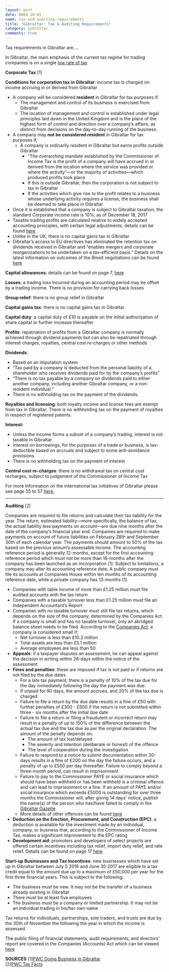 ```yaml
---
layout: post
date: 0004-10-01
name: tax-and-auditing-requirements
title: "Gibraltar: Tax & Auditing Requirements"
category: gibraltar
comments: true
---
```


Tax requirements in Gibraltar are....

In Gibraltar, the main emphasis of the current tax regime for trading companies is on a single [low rate of tax](https://www.pwc.de/de/internationale-maerkte/assets/doing-business-in-gibraltar.pdf)
 
**Corporate Tax** [1]
 
**Conditions for corporation tax in Gibraltar**: income tax is charged on income accruing in or derived from Gibraltar
  * A company will be considered **resident** in Gibraltar for tax purposes if:
    * The management and control of its business is exercised from Gibraltar
    * The location of management and control is established under legal principles laid down in the United Kingdom and is the place of the highest form of control and direction over a company’s affairs, as distinct from decisions on the day-to-day running of the business.
* A company may **not be considered resident** in Gibraltar for tax purposes if,
  * A company is ordinarily resident in Gibraltar but earns profits outside Gibraltar
    * "The overarching mandate established by the Commissioner of Income Tax is the profit of a company will have accrued in or derived from the location where the service was provided or where the activity”—or the majority of activities—which produced profits took place
    * If this is outside Gibraltar, then the corporation is not subject to tax in Gibraltar
    * If the activities which give rise to the profit relates to a business whose underlying activity requires a license, the business shall be deemed to take place in Gibraltar
* Once it is established that a company is subject to Gibraltar taxation, the standard Corporate income rate is 10%, as of December 18, 2017
* Taxable trading profits are calculated relative to widely accepted accounting principles, with certain legal adjustments, details can be found [here](http://taxsummaries.pwc.com/ID/Gibraltar-Corporate-Taxes-on-corporate-income)
* Unlike in the UK, there is no capital gains tax in Gibraltar
* Gibraltar’s access to EU directives has eliminated the retention tax on dividends received in Gibraltar and “enables mergers and corporate reorganizations to be undertaken on a tax-efficient basis.” Details on the latest information on outcomes of the Brexit negotiations can be found [here](http://taxsummaries.pwc.com/ID/Gibraltar-Corporate-Taxes-on-corporate-income)
 
**Capital allowances**: details can be found on page 7, [here](https://www.pwc.gi/publications/assets/TaxFacts16-17v2.pdf)   
  
**Losses**: a trading loss incurred during an accounting period may be offset by a trading income. There is no provision for carrying back losses
  
**Group relief**: there is no group relief in Gibraltar  
  
**Capital gains tax**: there is no capital gains tax in Gibraltar
  
**Capital duty**: a capital duty of £10 is payable on the initial authorization of share capital or further increase thereafter 
  
**Profits**: repatriation of profits from a Gibraltar company is normally achieved through dividend payments but can also be repatriated through interest charges, royalties, central cost re-charges or other methods
  
**Dividends**:
* Based on an imputation system
* “Tax paid by a company is deducted from the personal liability of a shareholder who receives dividends paid for by the company’s profits”
* “There is no tax payable by a company on dividends paid to either another company, including another Gibraltar company, or a non-resident individual.”
* There is no withholding tax on the payment of the dividends.
  
**Royalties and licensing**: both royalty income and license fees are exempt from tax in Gibraltar. There is no withholding tax on the payment of royalties in respect of registered patents.
  
**Interest:**
* Unless the income forms a subset of a company’s trading, interest is not taxable in Gibraltar
* Interest on borrowings, for the purposes of a trade or business, is tax-deductible based on accruals and subject to some anti-avoidance provisions
* There is no withholding tax on the payment of interest
  
**Central cost re-charges**: there is no withdrawal tax on central cost recharges, subject to judgement of the Commissioner of Income Tax
 
For more information on the international tax initiatives of Gibraltar please see page 55 to 57 [here.](https://www.pwc.de/de/internationale-maerkte/assets/doing-business-in-gibraltar.pdf)  

-----------------  
    
**Auditing** [2]
 
Companies are required to file returns and calculate their tax liability for the year. The return, estimated liability—more specifically, the balance of tax, the actual liability less payments on account—are due nine months after the date of the company’s financial year end. Companies are required to make payments on account of future liabilities on February 28th and September 30th of each calendar year. The payments should amount to 50% of the tax based on the previous annum’s assessable income. The accounting reference period is generally 12-months, except for the first accounting reference period which must not be more than 18-months after the company has been launched as an incorporation [1]. Subject to limitations, a company may alter its accounting reference date. A public company must file its accounts at Companies House within ten months of its accounting reference date, while a private company has 13-months [1].
* Companies with table income of more than £1.25 million must file audited accounts with the tax return
* Companies with a taxable turnover less than £1.25 million must file an Independent Accountant’s Report
* Companies with no taxable turnover must still file tax returns, which depends on the size of the company, determined by the Companies Act. If a company is small and has no taxable turnover, only an abridged balance sheet needs to be filed. According to the [Companies Act](http://www.gibraltarlaws.gov.gi/articles/2014-19o.pdf), a company is considered small if;
  * Net turnover is less than £10.2 million
  * Total assets are less than £5.1 million
  * Average employees are less than 50
* **Appeals**: if a taxpayer disputes an assessment, he can appeal against the decision in writing within 28-days within the notice of the assessment
* **Fines and penalties**: these are imposed if tax is not paid or if returns are not filed by the due dates
  * For a late tax payment, there is a penalty of 10% of the tax due for the day immediately following the day the payment was due.
  * If unpaid for 90 days, the amount accrues, and 20% of the tax due is charged
  * Failure to file a return by the due date results in a fine of £50 with further penalties of £300 - £500 if the return is not submitted within three - six months after the initial due date
  * Failure to file a return or filing a fraudulent or incorrect return may result in a penalty of up to 150% of the difference between the actual tax due and the tax due as per the original declaration. The amount of the penalty depends on:
    * The amount of tax lost/delayed
    * The severity and intention (deliberate or honest) of the offence
    * The level of cooperation during the investigation
  * Failure to respond to a notice to submit documentation within 30-days results in a fine of £200 on the day the failure occurs, and a penalty of up to £500 per day thereafter. Failure to comply beyond a three-month period, can result in imprisonment
  * Failure to pay to the Commissioner PAYE or social insurance which should have been withheld or has been withheld is a criminal offence and can lead to imprisonment or a fine. If an amount of PAYE and/or social insurance which exceeds £5000 is outstanding for over three months the Commissioner will, after giving 14 days’ notice, publish the name(s) of the person who has/have failed to comply in the [Gibraltar Gazette](https://www.thegazette.co.uk/notice/2349559)
  * More details of other offences can be found [here](https://www.pwc.gi/publications/assets/TaxFacts16-17v2.pdf)
* **Deduction on the Erection, Procurement, and Construction (EPC)**: a deduction is available for the investment made by an individual, company, or business that, according to the Commissioner of Income Tax, makes a significant improvement to the EPC rating
* **Development aid**: promoters and developers of select projects are offered certain incentives including tax relief, import duty relief, and rate relief. Details can be found on page 17 [here](https://www.pwc.gi/publications/assets/TaxFacts16-17v2.pdf)
 
**Start-up Businesses and Tax Incentives**: new businesses which have set up in Gibraltar between July 5 2016 and June 30 2017 are eligible to a tax credit equal to the amount due up to a maximum of £50,000 per year for the first three financial years. This is subject to the following:
* The business must be new. It may not be the transfer of a business already existing in Gibraltar
* There must be at least five employees
* The business must be a company or limited partnership. It may not be an individual trading in his/her own name
 
Tax returns for individuals, partnerships, sole traders, and trusts are due by the 30th of November the following the year in which the income is assessed.
 
The public filing of financial statements, audit requirements, and directors’ report are covered in the Companies (Accounts) Act which can be viewed [here](https://www.gibraltar.gov.gi/new/obligations-company)  

**SOURCES**
[1][PWC Doing Business in Gibraltar](https://www.pwc.de/de/internationale-maerkte/assets/doing-business-in-gibraltar.pdf)  
[2][PWC Tax Facts](https://www.pwc.gi/publications/assets/TaxFacts16-17v2.pdf)  
